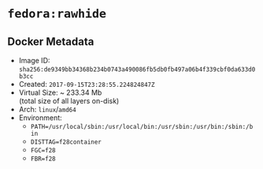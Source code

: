 # `fedora:rawhide`

## Docker Metadata

- Image ID: `sha256:de9349bb34368b234b0743a490086fb5db0fb497a06b4f339cbf0da633d0b3cc`
- Created: `2017-09-15T23:28:55.224824847Z`
- Virtual Size: ~ 233.34 Mb  
  (total size of all layers on-disk)
- Arch: `linux`/`amd64`
- Environment:
  - `PATH=/usr/local/sbin:/usr/local/bin:/usr/sbin:/usr/bin:/sbin:/bin`
  - `DISTTAG=f28container`
  - `FGC=f28`
  - `FBR=f28`
